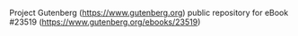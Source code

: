 Project Gutenberg (https://www.gutenberg.org) public repository for eBook #23519 (https://www.gutenberg.org/ebooks/23519)
